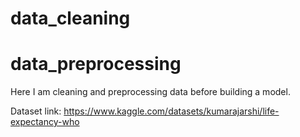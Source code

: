 # data_cleaning
# data_preprocessing
Here I am cleaning and preprocessing data before building a model.

Dataset link: https://www.kaggle.com/datasets/kumarajarshi/life-expectancy-who

